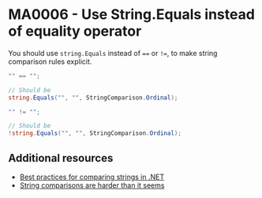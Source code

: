 # MA0006 - Use String.Equals instead of equality operator

You should use `string.Equals` instead of `==` or `!=`, to make string comparison rules explicit.

````csharp
"" == "";

// Should be
string.Equals("", "", StringComparison.Ordinal);
````

````csharp
"" != "";

// Should be
!string.Equals("", "", StringComparison.Ordinal);
````

## Additional resources

- [Best practices for comparing strings in .NET](https://learn.microsoft.com/en-us/dotnet/standard/base-types/best-practices-strings?WT.mc_id=DT-MVP-5003978#specifying-string-comparisons-explicitly)
- [String comparisons are harder than it seems](https://www.meziantou.net/string-comparisons-are-harder-than-it-seems.htm)
